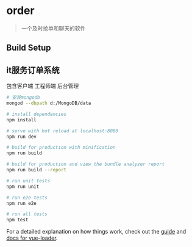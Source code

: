 # order

> 一个及时抢单和聊天的软件

## Build Setup

## it服务订单系统
包含客户端 工程师端 后台管理
``` bash
# 安装mongodb
mongod --dbpath d:/MongoDB/data

# install dependencies
npm install

# serve with hot reload at localhost:8080
npm run dev

# build for production with minification
npm run build

# build for production and view the bundle analyzer report
npm run build --report

# run unit tests
npm run unit

# run e2e tests
npm run e2e

# run all tests
npm test
```

For a detailed explanation on how things work, check out the [guide](http://vuejs-templates.github.io/webpack/) and [docs for vue-loader](http://vuejs.github.io/vue-loader).
